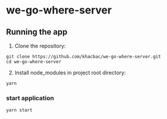 # we-go-where-server

## Running the app

1. Clone the repository:

```
git clone https://github.com/khacbac/we-go-where-server.git
cd we-go-where-server
```

2. Install node_modules in project root directory:

```
yarn
```

### start application

```
yarn start
```


